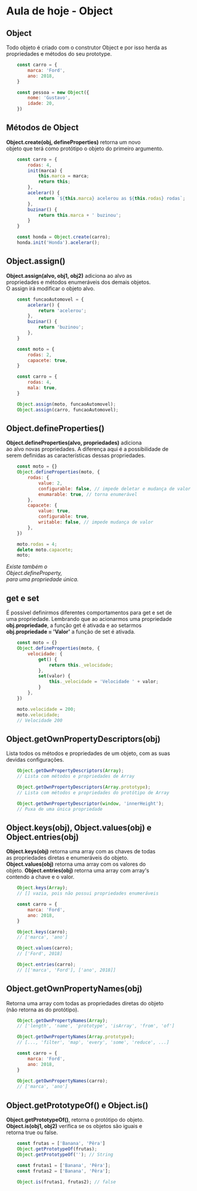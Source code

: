 # Aula de hoje - Object

## Object

Todo objeto é criado com o construtor Object e por isso herda as <br>
propriedades e métodos do seu prototype.

```js
    const carro = {
        marca: 'Ford',
        ano: 2018,
    }

    const pessoa = new Object({
        nome: 'Gustavo',
        idade: 20,
    })
```

## Métodos de Object

**Object.create(obj, defineProperties)** retorna um novo <br>
objeto que terá como protótipo o objeto do primeiro argumento.

```js
    const carro = {
        rodas: 4,
        init(marca) {
            this.marca = marca;
            return this;
        },
        acelerar() {
            return `${this.marca} acelerou as ${this.rodas} rodas`;
        },
        buzinar() {
            return this.marca + ' buzinou';
        }
    }

    const honda = Object.create(carro);
    honda.init('Honda').acelerar();
```

## Object.assign()

**Object.assign(alvo, obj1, obj2)** adiciona ao alvo as <br>
propriedades e métodos enumeráveis dos demais objetos. <br>
O assign irá modificar o objeto alvo.

```js
    const funcaoAutomovel = {
        acelerar() {
            return 'acelerou';
        },
        buzinar() {
            return 'buzinou';
        },
    }

    const moto = {
        rodas: 2,
        capacete: true,
    }

    const carro = {
        rodas: 4,
        mala: true,
    }

    Object.assign(moto, funcaoAutomovel);
    Object.assign(carro, funcaoAutomovel);
```

## Object.defineProperties()

**Object.defineProperties(alvo, propriedades)** adiciona <br>
ao alvo novas propriedades. A diferença aqui é a possibilidade de <br>
serem definidas as características dessas propriedades.

```js
    const moto = {}
    Object.defineProperties(moto, {
        rodas: {
            value: 2,
            configurable: false, // impede deletar e mudança de valor
            enumarable: true, // torna enumerável
        },
        capacete: {
            value: true,
            configurable: true,
            writable: false, // impede mudança de valor
        },
    })

    moto.rodas = 4;
    delete moto.capacete;
    moto;
```

*Existe também o* <br>
*Object.defineProperty,* <br>
*para uma propriedade única.*

## get e set

É possível definirmos diferentes comportamentos para get e set de <br>
uma propriedade. Lembrando que ao acionarmos uma propriedade <br>
**obj.propriedade**, a função get é ativada e ao setarmos <br>
**obj.propriedade = 'Valor'** a função de set é ativada.

```js
    const moto = {}
    Object.defineProperties(moto, {
        velocidade: {
            get() {
                return this._velocidade;
            },
            set(valor) {
                this._velocidade = 'Velocidade ' + valor;
            }
        },
    })

    moto.velocidade = 200;
    moto.velocidade;
    // Velocidade 200
```

## Object.getOwnPropertyDescriptors(obj)

Lista todos os métodos e propriedades de um objeto, com as suas <br>
devidas configurações.

```js
    Object.getOwnPropertyDescriptors(Array);
    // Lista com métodos e propriedades de Array

    Object.getOwnPropertyDescriptors(Array.prototype);
    // Lista com métodos e propriedades do protótipo de Array

    Object.getOwnPropertyDescriptor(window, 'innerHeight');
    // Puxa de uma única propriedade
```

## Object.keys(obj), Object.values(obj) e Object.entries(obj)

**Object.keys(obj)** retorna uma array com as chaves de todas <br>
as propriedades diretas e enumeráveis do objeto. <br>
**Object.values(obj)** retorna uma array com os valores do <br>
objeto. **Object.entries(obj)** retorna uma array com array's <br>
contendo a chave e o valor.

```js
    Object.keys(Array);
    // [] vazia, pois não possui propriedades enumeráveis

    const carro = {
        marca: 'Ford',
        ano: 2018,
    }

    Object.keys(carro);
    // ['marca', 'ano']

    Object.values(carro);
    // ['Ford', 2018]

    Object.entries(carro);
    // [['marca', 'Ford'], ['ano', 2018]]
```

## Object.getOwnPropertyNames(obj)

Retorna uma array com todas as propriedades diretas do objeto <br>
(não retorna as do protótipo).

```js
    Object.getOwnPropertyNames(Array);
    // ['length', 'name', 'prototype', 'isArray', 'from', 'of']

    Object.getOwnPropertyNames(Array.prototype);
    // [..., 'filter', 'map', 'every', 'some', 'reduce', ...]

    const carro = {
        marca: 'Ford',
        ano: 2018,
    }
    
    Object.getOwnPropertyNames(carro);
    // ['marca', 'ano']
```

## Object.getPrototypeOf() e Object.is()

**Object.getPrototypeOf()**, retorna o protótipo do objeto. <br>
**Object.is(obj1, obj2)** verifica se os objetos são iguais e <br>
retorna true ou false.

```js
    const frutas = ['Banana', 'Pêra']
    Object.getPrototypeOf(frutas);
    Object.getPrototypeOf(''); // String

    const frutas1 = ['Banana', 'Pêra'];
    const frutas2 = ['Banana', 'Pêra'];
    
    Object.is(frutas1, frutas2); // false
```